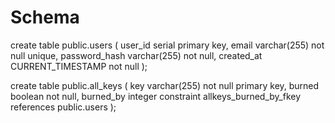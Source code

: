 # Schema 

create table public.users
(
    user_id serial primary key,
    email varchar(255) not null unique,
    password_hash varchar(255) not null,
    created_at CURRENT_TIMESTAMP not null
);

create table public.all_keys
(
    key  varchar(255) not null primary key,
    burned boolean not null,
    burned_by integer
    constraint allkeys_burned_by_fkey
    references public.users
);



